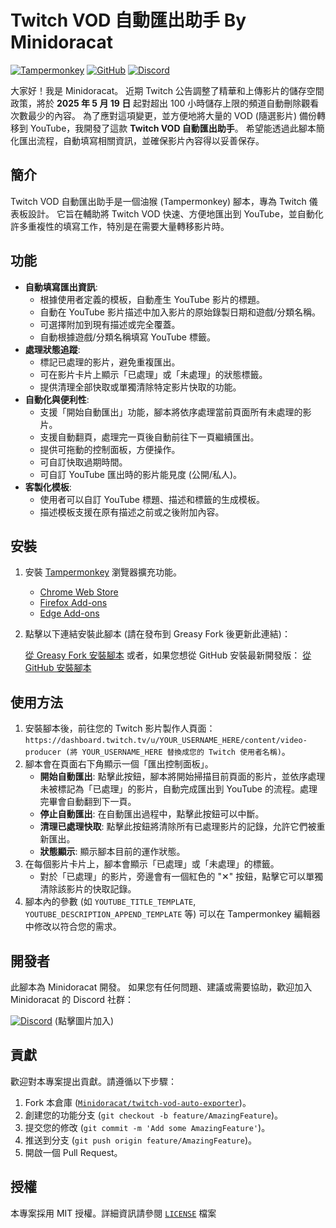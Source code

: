 # Twitch VOD 自動匯出助手 By Minidoracat

[![Tampermonkey](https://img.shields.io/badge/Tampermonkey-Script-orange.svg)](https://greasyfork.org/zh-TW/scripts/535600-twitch-vod-%E8%87%AA%E5%8B%95%E5%8C%AF%E5%87%BA%E5%8A%A9%E6%89%8B-minidoracat-%E5%B0%88%E7%94%A8%E7%89%88)
[![GitHub](https://img.shields.io/badge/GitHub-Repo-blue.svg)](https://github.com/Minidoracat/twitch-vod-auto-exporter)
[![Discord](https://img.shields.io/badge/Discord-Join-blue.svg)](https://discord.gg/Gur2V67)

大家好！我是 Minidoracat。
近期 Twitch 公告調整了精華和上傳影片的儲存空間政策，將於 **2025 年 5 月 19 日** 起對超出 100 小時儲存上限的頻道自動刪除觀看次數最少的內容。
為了應對這項變更，並方便地將大量的 VOD (隨選影片) 備份轉移到 YouTube，我開發了這款 **Twitch VOD 自動匯出助手**。
希望能透過此腳本簡化匯出流程，自動填寫相關資訊，並確保影片內容得以妥善保存。

## 簡介

Twitch VOD 自動匯出助手是一個油猴 (Tampermonkey) 腳本，專為 Twitch 儀表板設計。
它旨在輔助將 Twitch VOD 快速、方便地匯出到 YouTube，並自動化許多重複性的填寫工作，特別是在需要大量轉移影片時。

## 功能

-   **自動填寫匯出資訊**:
    -   根據使用者定義的模板，自動產生 YouTube 影片的標題。
    -   自動在 YouTube 影片描述中加入影片的原始錄製日期和遊戲/分類名稱。
    -   可選擇附加到現有描述或完全覆蓋。
    -   自動根據遊戲/分類名稱填寫 YouTube 標籤。
-   **處理狀態追蹤**:
    -   標記已處理的影片，避免重複匯出。
    -   可在影片卡片上顯示「已處理」或「未處理」的狀態標籤。
    -   提供清理全部快取或單獨清除特定影片快取的功能。
-   **自動化與便利性**:
    -   支援「開始自動匯出」功能，腳本將依序處理當前頁面所有未處理的影片。
    -   支援自動翻頁，處理完一頁後自動前往下一頁繼續匯出。
    -   提供可拖動的控制面板，方便操作。
    -   可自訂快取過期時間。
    -   可自訂 YouTube 匯出時的影片能見度 (公開/私人)。
-   **客製化模板**:
    -   使用者可以自訂 YouTube 標題、描述和標籤的生成模板。
    -   描述模板支援在原有描述之前或之後附加內容。

## 安裝

1.  安裝 [Tampermonkey](https://www.tampermonkey.net/) 瀏覽器擴充功能。
    *   [Chrome Web Store](https://chrome.google.com/webstore/detail/tampermonkey/dhdgffkkebhmkfjojejmpbldmpobfkfo)
    *   [Firefox Add-ons](https://addons.mozilla.org/firefox/addon/tampermonkey/)
    *   [Edge Add-ons](https://microsoftedge.microsoft.com/addons/detail/tampermonkey/iikmkjmpaadaobahmlepeloendndfphd)
2.  點擊以下連結安裝此腳本 (請在發布到 Greasy Fork 後更新此連結)：

    [從 Greasy Fork 安裝腳本](https://greasyfork.org/zh-TW/scripts/535600-twitch-vod-%E8%87%AA%E5%8B%95%E5%8C%AF%E5%87%BA%E5%8A%A9%E6%89%8B-minidoracat-%E5%B0%88%E7%94%A8%E7%89%88) <!-- 請在發布後替換 YOUR_SCRIPT_ID_HERE -->
    或者，如果您想從 GitHub 安裝最新開發版：
    [從 GitHub 安裝腳本](https://github.com/Minidoracat/twitch-vod-auto-exporter/raw/main/twitch_auto_exporter.user.js) <!-- 假設 main 是您的主要分支 -->

## 使用方法

1.  安裝腳本後，前往您的 Twitch 影片製作人頁面：`https://dashboard.twitch.tv/u/YOUR_USERNAME_HERE/content/video-producer (將 YOUR_USERNAME_HERE 替換成您的 Twitch 使用者名稱)`。
2.  腳本會在頁面右下角顯示一個「匯出控制面板」。
    *   **開始自動匯出**: 點擊此按鈕，腳本將開始掃描目前頁面的影片，並依序處理未被標記為「已處理」的影片，自動完成匯出到 YouTube 的流程。處理完畢會自動翻到下一頁。
    *   **停止自動匯出**: 在自動匯出過程中，點擊此按鈕可以中斷。
    *   **清理已處理快取**: 點擊此按鈕將清除所有已處理影片的記錄，允許它們被重新匯出。
    *   **狀態顯示**: 顯示腳本目前的運作狀態。
3.  在每個影片卡片上，腳本會顯示「已處理」或「未處理」的標籤。
    *   對於「已處理」的影片，旁邊會有一個紅色的 "✕" 按鈕，點擊它可以單獨清除該影片的快取記錄。
4.  腳本內的參數 (如 `YOUTUBE_TITLE_TEMPLATE`, `YOUTUBE_DESCRIPTION_APPEND_TEMPLATE` 等) 可以在 Tampermonkey 編輯器中修改以符合您的需求。

## 開發者

此腳本為 Minidoracat 開發。
如果您有任何問題、建議或需要協助，歡迎加入 Minidoracat 的 Discord 社群：

[![Discord](https://i.imgur.com/GmQ8MzA.png)](https://discord.gg/Gur2V67)
(點擊圖片加入)

## 貢獻

歡迎對本專案提出貢獻。請遵循以下步驟：

1.  Fork 本倉庫 ([`Minidoracat/twitch-vod-auto-exporter`](https://github.com/Minidoracat/twitch-vod-auto-exporter))。
2.  創建您的功能分支 (`git checkout -b feature/AmazingFeature`)。
3.  提交您的修改 (`git commit -m 'Add some AmazingFeature'`)。
4.  推送到分支 (`git push origin feature/AmazingFeature`)。
5.  開啟一個 Pull Request。

## 授權

本專案採用 MIT 授權。詳細資訊請參閱 [`LICENSE`](LICENSE) 檔案